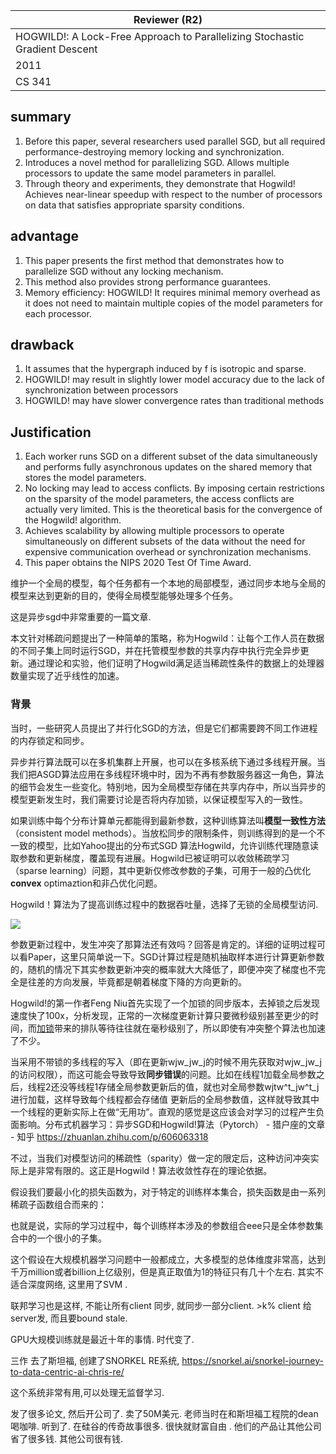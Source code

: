

| Reviewer **(R2)**                                            |
| ------------------------------------------------------------ |
| HOGWILD!: A Lock-Free Approach to Parallelizing Stochastic Gradient Descent |
| 2011                                                         |
| CS  341                                                      |

## summary

1. Before this paper, several researchers used parallel SGD, but all required performance-destroying memory locking and synchronization.
2. Introduces a novel method for parallelizing SGD. Allows multiple processors to update the same model parameters in parallel.
3. Through theory and experiments, they demonstrate that Hogwild! Achieves near-linear speedup with respect to the number of processors on data that satisfies appropriate sparsity conditions.

## advantage

1. This paper presents the first method that demonstrates how to parallelize SGD without any locking mechanism.
2. This method also provides strong performance guarantees.
3. Memory efficiency: HOGWILD! It requires minimal memory overhead as it does not need to maintain multiple copies of the model parameters for each processor.

## drawback

1. It assumes that the hypergraph induced by f is isotropic and sparse. 
1. HOGWILD! may result in slightly lower model accuracy due to the lack of synchronization between processors
1. HOGWILD! may have slower convergence rates than traditional methods

## Justification

1. Each worker runs SGD on a different subset of the data simultaneously and performs fully asynchronous updates on the shared memory that stores the model parameters.
2. No locking may lead to access conflicts. By imposing certain restrictions on the sparsity of the model parameters, the access conflicts are actually very limited. This is the theoretical basis for the convergence of the Hogwild! algorithm.
3. Achieves scalability by allowing multiple processors to operate simultaneously on different subsets of the data without the need for expensive communication overhead or synchronization mechanisms.
4. This paper obtains the NIPS 2020 Test Of Time Award. 

维护一个全局的模型，每个任务都有一个本地的局部模型，通过同步本地与全局的模型来达到更新的目的，使得全局模型能够处理多个任务。

这是异步sgd中非常重要的一篇文章. 

本文针对稀疏问题提出了一种简单的策略，称为Hogwild：让每个工作人员在数据的不同子集上同时运行SGD，并在托管模型参数的共享内存中执行完全异步更新。通过理论和实验，他们证明了Hogwild满足适当稀疏性条件的数据上的处理器数量实现了近乎线性的加速。

### 背景

当时，一些研究人员提出了并行化SGD的方法，但是它们都需要跨不同工作进程的内存锁定和同步。

异步并行算法既可以在多机集群上开展，也可以在多核系统下通过多线程开展。当我们把ASGD算法应用在多线程环境中时，因为不再有参数服务器这一角色，算法的细节会发生一些变化。特别地，因为全局模型存储在共享内存中，所以当异步的模型更新发生时，我们需要讨论是否将内存加锁，以保证模型写入的一致性。

如果训练中每个分布计算单元都能得到最新参数，这种训练算法叫**模型一致性方法**（consistent model methods）。当放松同步的限制条件，则训练得到的是一个不一致的模型，比如Yahoo提出的分布式SGD 算法Hogwild，允许训练代理随意读取参数和更新梯度，覆盖现有进展。Hogwild已被证明可以收敛稀疏学习（sparse learning）问题，其中更新仅修改参数的子集，可用于一般的凸优化**convex** optimaztion和非凸优化问题。

Hogwild！算法为了提高训练过程中的数据吞吐量，选择了无锁的全局模型访问.



![](https://pic3.zhimg.com/v2-84acd7a9f4d4e90e9860577d24695782_b.jpg)



参数更新过程中，发生冲突了那算法还有效吗？回答是肯定的。详细的证明过程可以看Paper，这里只简单说一下。SGD计算过程是随机抽取样本进行计算更新参数的，随机的情况下其实参数更新冲突的概率就大大降低了，即便冲突了梯度也不完全是往差的方向发展，毕竟都是朝着梯度下降的方向更新的。

Hogwild!的第一作者Feng Niu首先实现了一个加锁的同步版本，去掉锁之后发现速度快了100x，分析发现，正常的一次梯度更新计算只要微秒级别甚至更少的时间，而[加锁](https://www.zhihu.com/search?q=加锁&search_source=Entity&hybrid_search_source=Entity&hybrid_search_extra={"sourceType"%3A"answer"%2C"sourceId"%3A"72373555"})带来的排队等待往往就在毫秒级别了，所以即使有冲突整个算法也加速了不少。

当采用不带锁的多线程的写入（即在更新wjw_jw_j的时候不用先获取对wjw_jw_j的访问权限），而这可能会导致导致**同步错误**的问题。比如在线程1加载全局参数之后，线程2还没等线程1存储全局参数更新后的值，就也对全局参数wjtw^t_jw^t_j进行加载，这样导致每个线程都会存储值  更新后的全局参数值，这样就导致其中一个线程的更新实际上在做“无用功”。直观的感觉是这应该会对学习的过程产生负面影响。分布式机器学习：异步SGD和Hogwild!算法（Pytorch） - 猎户座的文章 - 知乎 https://zhuanlan.zhihu.com/p/606063318

不过，当我们对模型访问的稀疏性（sparity）做一定的限定后，这种访问冲突实际上是非常有限的。这正是Hogwild！算法收敛性存在的理论依据。

假设我们要最小化的损失函数为，对于特定的训练样本集合，损失函数是由一系列稀疏子函数组合而来的：

也就是说，实际的学习过程中，每个训练样本涉及的参数组合eee只是全体参数集合中的一个很小的子集。

这个假设在大规模机器学习问题中一般都成立，大多模型的总体维度非常高，达到千万million或者billion上亿级别，但是真正取值为1的特征只有几十个左右. 其实不适合深度网络, 这里用了SVM . 

联邦学习也是这样, 不能让所有client 同步, 就同步一部分client.  >k% client 给server发, 而且要bound stale.

GPU大规模训练就是最近十年的事情. 时代变了. 

三作 去了斯坦福, 创建了SNORKEL RE系统, https://snorkel.ai/snorkel-journey-to-data-centric-ai-chris-re/

这个系统非常有用,可以处理无监督学习. 

发了很多论文, 然后开公司了. 卖了50M美元. 老师当时在和斯坦福工程院的dean 喝咖啡. 听到了. 在硅谷的传奇故事很多.  很快就财富自由 . 他们的产品让其他公司省了很多钱. 其他公司很有钱. 
